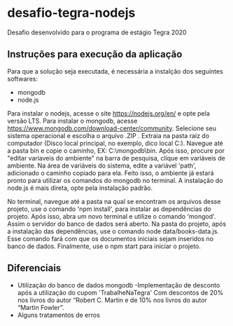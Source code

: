 # desafio-tegra-nodejs

Desafio desenvolvido  para o programa de estágio  Tegra 2020

## Instruções para execução da aplicação

Para que a solução seja executada, é necessária a instalção dos seguintes softwares:

- mongodb
- node.js

Para instalar o nodejs, acesse o site https://nodejs.org/en/ e opte pela versão LTS. Para instalar o mongodb, acesse https://www.mongodb.com/download-center/community. Selecione seu sistema operacional e escolha o arquivo .ZIP . Extraia na pasta raiz do computador (Disco local principal, no exemplo, dico local C:). Navegue até a pasta bin e copie o caminho, EX: C:\mongodb\bin. Após isso, procure por "editar variaveis do ambiente" na barra de pesquisa, clique em variáveis de ambiente. Na área de variáveis do sistema, edite a variável 'path', adicionado o caminho copiado para ela. Feito isso, o ambiente já estará pronto para utilizar os comandos do mongodb no terminal. A instalação do node.js é mais direta, opte pela instalação padrão.

No terminal, navegue até a pasta na qual se encontram os arquivos desse projeto, use o comando 'npm install', para instalar as dependências do projeto.
Após isso, abra um novo terminal e utilize o comando 'mongod'. Assim o servidor do banco de dados será aberto. Na pasta do projeto, após a instalação das dependências, use o comando node data/books-data.js. Esse comando fará com que os documentos iniciais sejam inseridos no banco de dados. Finalmente, use o 
npm start para iniciar o projeto.



## Diferenciais

- Utilização do banco de dados mongodb
-Implementação de desconto após a utilização do cupom 'TrabalheNaTegra' Com descontos de 20%  nos livros do autor “Robert C. Martin e
de  10%  nos livros do autor “Martin Fowler”.
- Alguns tratamentos de erros




